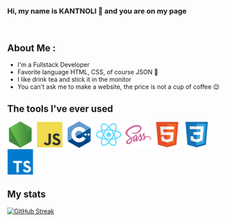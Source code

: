 ### Hi, my name is KANTNOLI 🧐 and you are on my page 

<img height='180px' src="https://media1.tenor.com/m/Ywma7l0YcJMAAAAd/cat-kitten.gif" alt="">

## About Me :
- I'm a Fullstack Developer
- Favorite language HTML, CSS, of course JSON 💋
- I like drink tea and stick it in the monitor
- You can't ask me to make a website, the price is not a cup of coffee 😌

## The tools I've ever used
<img height='60px' src="https://github.com/devicons/devicon/blob/master/icons/nodejs/nodejs-original.svg" alt="">&nbsp;&nbsp;<img height='60px' src="https://github.com/devicons/devicon/blob/master/icons/javascript/javascript-original.svg" alt="">&nbsp;&nbsp;<img height='60px' src="https://github.com/devicons/devicon/blob/master/icons/cplusplus/cplusplus-original.svg" alt="">&nbsp;&nbsp;<img height='60px' src="https://github.com/devicons/devicon/blob/master/icons/react/react-original.svg" alt="">&nbsp;&nbsp;<img height='60px' src="https://github.com/devicons/devicon/blob/master/icons/sass/sass-original.svg" alt="">&nbsp;&nbsp;<img height='60px' src="https://github.com/devicons/devicon/blob/master/icons/html5/html5-original.svg" alt="">&nbsp;&nbsp;<img height='60px' src="https://github.com/devicons/devicon/blob/master/icons/css3/css3-original.svg" alt="">&nbsp;&nbsp;<img height='60px' src="https://github.com/devicons/devicon/blob/master/icons/typescript/typescript-original.svg" alt="">&nbsp;&nbsp;

## My stats
[![GitHub Streak](https://streak-stats.demolab.com/?user=KANTNOLI&theme=cobalt)](https://git.io/streak-stats)
